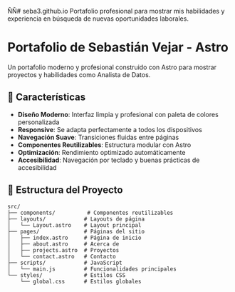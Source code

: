 ÑÑ# seba3.github.io
Portafolio profesional para mostrar mis habilidades y experiencia en búsqueda de nuevas oportunidades laborales.

# Portafolio de Sebastián Vejar - Astro

Un portafolio moderno y profesional construido con Astro para mostrar proyectos y habilidades como Analista de Datos.

## 🚀 Características

- **Diseño Moderno**: Interfaz limpia y profesional con paleta de colores personalizada
- **Responsive**: Se adapta perfectamente a todos los dispositivos
- **Navegación Suave**: Transiciones fluidas entre páginas
- **Componentes Reutilizables**: Estructura modular con Astro
- **Optimización**: Rendimiento optimizado automáticamente
- **Accesibilidad**: Navegación por teclado y buenas prácticas de accesibilidad

## 📁 Estructura del Proyecto

```
src/
├── components/          # Componentes reutilizables
├── layouts/            # Layouts de página
│   └── Layout.astro    # Layout principal
├── pages/              # Páginas del sitio
│   ├── index.astro     # Página de inicio
│   ├── about.astro     # Acerca de
│   ├── projects.astro  # Proyectos
│   └── contact.astro   # Contacto
├── scripts/            # JavaScript
│   └── main.js         # Funcionalidades principales
└── styles/             # Estilos CSS
    └── global.css      # Estilos globales
```

